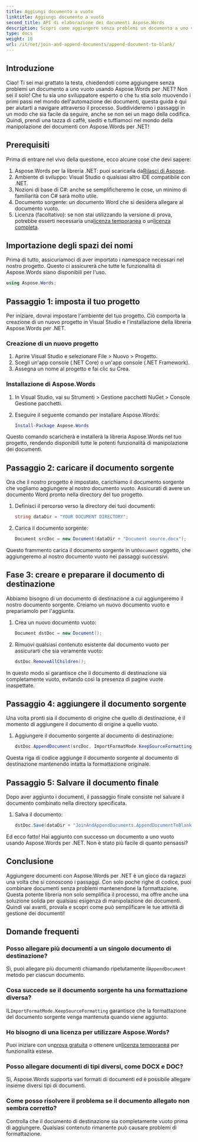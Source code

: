```yaml
---
title: Aggiungi documento a vuoto
linktitle: Aggiungi documento a vuoto
second_title: API di elaborazione dei documenti Aspose.Words
description: Scopri come aggiungere senza problemi un documento a uno vuoto utilizzando Aspose.Words per .NET. Guida dettagliata, frammenti di codice e FAQ incluse.
type: docs
weight: 10
url: /it/net/join-and-append-documents/append-document-to-blank/
---
```

## Introduzione

Ciao! Ti sei mai grattato la testa, chiedendoti come aggiungere senza problemi un documento a uno vuoto usando Aspose.Words per .NET? Non sei il solo! Che tu sia uno sviluppatore esperto o che tu stia solo muovendo i primi passi nel mondo dell'automazione dei documenti, questa guida è qui per aiutarti a navigare attraverso il processo. Suddivideremo i passaggi in un modo che sia facile da seguire, anche se non sei un mago della codifica. Quindi, prendi una tazza di caffè, siediti e tuffiamoci nel mondo della manipolazione dei documenti con Aspose.Words per .NET!

## Prerequisiti

Prima di entrare nel vivo della questione, ecco alcune cose che devi sapere:

1.  Aspose.Words per la libreria .NET: puoi scaricarla da[Rilasci di Aspose](https://releases.aspose.com/words/net/).
2. Ambiente di sviluppo: Visual Studio o qualsiasi altro IDE compatibile con .NET.
3. Nozioni di base di C#: anche se semplificheremo le cose, un minimo di familiarità con C# sarà molto utile.
4. Documento sorgente: un documento Word che si desidera allegare al documento vuoto.
5.  Licenza (facoltativo): se non stai utilizzando la versione di prova, potrebbe esserti necessaria una[licenza temporanea](https://purchase.aspose.com/temporary-license/) o un[licenza completa](https://purchase.aspose.com/buy).

## Importazione degli spazi dei nomi

Prima di tutto, assicuriamoci di aver importato i namespace necessari nel nostro progetto. Questo ci assicurerà che tutte le funzionalità di Aspose.Words siano disponibili per l'uso.

```csharp
using Aspose.Words;
```

## Passaggio 1: imposta il tuo progetto

Per iniziare, dovrai impostare l'ambiente del tuo progetto. Ciò comporta la creazione di un nuovo progetto in Visual Studio e l'installazione della libreria Aspose.Words per .NET.

### Creazione di un nuovo progetto

1. Aprire Visual Studio e selezionare File > Nuovo > Progetto.
2. Scegli un'app console (.NET Core) o un'app console (.NET Framework).
3. Assegna un nome al progetto e fai clic su Crea.

### Installazione di Aspose.Words

1. In Visual Studio, vai su Strumenti > Gestione pacchetti NuGet > Console Gestione pacchetti.
2. Eseguire il seguente comando per installare Aspose.Words:

   ```powershell
   Install-Package Aspose.Words
   ```

Questo comando scaricherà e installerà la libreria Aspose.Words nel tuo progetto, rendendo disponibili tutte le potenti funzionalità di manipolazione dei documenti.

## Passaggio 2: caricare il documento sorgente

Ora che il nostro progetto è impostato, carichiamo il documento sorgente che vogliamo aggiungere al nostro documento vuoto. Assicurati di avere un documento Word pronto nella directory del tuo progetto.

1. Definisci il percorso verso la directory dei tuoi documenti:

   ```csharp
   string dataDir = "YOUR DOCUMENT DIRECTORY";
   ```

2. Carica il documento sorgente:

   ```csharp
   Document srcDoc = new Document(dataDir + "Document source.docx");
   ```

 Questo frammento carica il documento sorgente in un`Document` oggetto, che aggiungeremo al nostro documento vuoto nei passaggi successivi.

## Fase 3: creare e preparare il documento di destinazione

Abbiamo bisogno di un documento di destinazione a cui aggiungeremo il nostro documento sorgente. Creiamo un nuovo documento vuoto e prepariamolo per l'aggiunta.

1. Crea un nuovo documento vuoto:

   ```csharp
   Document dstDoc = new Document();
   ```

2. Rimuovi qualsiasi contenuto esistente dal documento vuoto per assicurarti che sia veramente vuoto:

   ```csharp
   dstDoc.RemoveAllChildren();
   ```

In questo modo si garantisce che il documento di destinazione sia completamente vuoto, evitando così la presenza di pagine vuote inaspettate.

## Passaggio 4: aggiungere il documento sorgente

Una volta pronti sia il documento di origine che quello di destinazione, è il momento di aggiungere il documento di origine a quello vuoto.

1. Aggiungere il documento sorgente al documento di destinazione:

   ```csharp
   dstDoc.AppendDocument(srcDoc, ImportFormatMode.KeepSourceFormatting);
   ```

Questa riga di codice aggiunge il documento sorgente al documento di destinazione mantenendo intatta la formattazione originale.

## Passaggio 5: Salvare il documento finale

Dopo aver aggiunto i documenti, il passaggio finale consiste nel salvare il documento combinato nella directory specificata.

1. Salva il documento:

   ```csharp
   dstDoc.Save(dataDir + "JoinAndAppendDocuments.AppendDocumentToBlank.docx");
   ```

Ed ecco fatto! Hai aggiunto con successo un documento a uno vuoto usando Aspose.Words per .NET. Non è stato più facile di quanto pensassi?

## Conclusione

Aggiungere documenti con Aspose.Words per .NET è un gioco da ragazzi una volta che si conoscono i passaggi. Con solo poche righe di codice, puoi combinare documenti senza problemi mantenendone la formattazione. Questa potente libreria non solo semplifica il processo, ma offre anche una soluzione solida per qualsiasi esigenza di manipolazione dei documenti. Quindi vai avanti, provala e scopri come può semplificare le tue attività di gestione dei documenti!

## Domande frequenti

### Posso allegare più documenti a un singolo documento di destinazione?

Sì, puoi allegare più documenti chiamando ripetutamente il`AppendDocument` metodo per ciascun documento.

### Cosa succede se il documento sorgente ha una formattazione diversa?

 IL`ImportFormatMode.KeepSourceFormatting` garantisce che la formattazione del documento sorgente venga mantenuta quando viene aggiunto.

### Ho bisogno di una licenza per utilizzare Aspose.Words?

 Puoi iniziare con un[prova gratuita](https://releases.aspose.com/) o ottenere un[licenza temporanea](https://purchase.aspose.com/temporary-license/) per funzionalità estese.

### Posso allegare documenti di tipi diversi, come DOCX e DOC?

Sì, Aspose.Words supporta vari formati di documenti ed è possibile allegare insieme diversi tipi di documenti.

### Come posso risolvere il problema se il documento allegato non sembra corretto?

Controlla che il documento di destinazione sia completamente vuoto prima di aggiungere. Qualsiasi contenuto rimanente può causare problemi di formattazione.